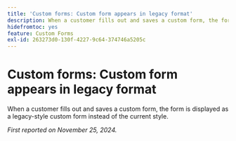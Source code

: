 ```yaml
---
title: 'Custom forms: Custom form appears in legacy format'
description: When a customer fills out and saves a custom form, the form is displayed as a legacy-style custom form instead of the current style.
hidefromtoc: yes
feature: Custom Forms
exl-id: 263273d0-130f-4227-9c64-374746a5205c
---
```

# Custom forms: Custom form appears in legacy format

When a customer fills out and saves a custom form, the form is displayed as a legacy-style custom form instead of the current style.

_First reported on November 25, 2024._
